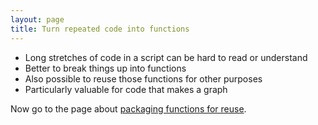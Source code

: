 ```yaml
---
layout: page
title: Turn repeated code into functions
---
```


- Long stretches of code in a script can be hard to read or understand
- Better to break things up into functions
- Also possible to reuse those functions for other purposes
- Particularly valuable for code that makes a graph

Now go to the page about [packaging functions for reuse](packages.html).
